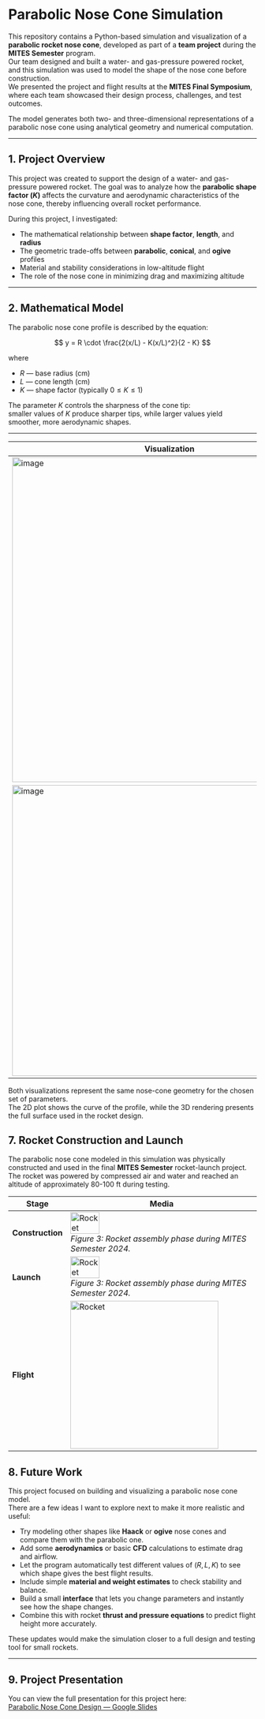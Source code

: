 # Parabolic Nose Cone Simulation

This repository contains a Python-based simulation and visualization of a **parabolic rocket nose cone**, developed as part of a **team project** during the **MITES Semester** program.  
Our team designed and built a water- and gas-pressure powered rocket, and this simulation was used to model the shape of the nose cone before construction.  
We presented the project and flight results at the **MITES Final Symposium**, where each team showcased their design process, challenges, and test outcomes.

The model generates both two- and three-dimensional representations of a parabolic nose cone using analytical geometry and numerical computation.


---

## 1. Project Overview

This project was created to support the design of a water- and gas-pressure powered rocket. The goal was to analyze how the **parabolic shape factor ($K$)** affects the curvature and aerodynamic characteristics of the nose cone, thereby influencing overall rocket performance.

During this project, I investigated:
- The mathematical relationship between **shape factor**, **length**, and **radius**
- The geometric trade-offs between **parabolic**, **conical**, and **ogive** profiles
- Material and stability considerations in low-altitude flight
- The role of the nose cone in minimizing drag and maximizing altitude

---

## 2. Mathematical Model

The parabolic nose cone profile is described by the equation:

$$
y = R \cdot \frac{2(x/L) - K(x/L)^2}{2 - K}
$$

where  
- $R$ — base radius (cm)  
- $L$ — cone length (cm)  
- $K$ — shape factor (typically $0 \leq K \leq 1$)

The parameter $K$ controls the sharpness of the cone tip:  
smaller values of $K$ produce sharper tips, while larger values yield smoother, more aerodynamic shapes.

---

| Visualization | Description |
|----------------|-------------|
| <img width="638" height="659" alt="image" src="https://github.com/user-attachments/assets/03dcb96d-fd0f-4886-af08-8359acd3a9c5" /> |  *Figure 1:* 2D profile of the parabolic nose cone calculated from the analytical equation. |
| <img width="567" height="590" alt="image" src="https://github.com/user-attachments/assets/5fb97784-e368-4313-8c72-f347c0dfd0ff" /> | *Figure 2:* 3D surface of revolution of the nose cone generated using `mpl_toolkits.mplot3d`. |

Both visualizations represent the same nose-cone geometry for the chosen set of parameters.  
The 2D plot shows the curve of the profile, while the 3D rendering presents the full surface used in the rocket design.

## 7. Rocket Construction and Launch

The parabolic nose cone modeled in this simulation was physically constructed and used in the final **MITES Semester** rocket-launch project.  
The rocket was powered by compressed air and water and reached an altitude of approximately 80-100 ft during testing.

| Stage | Media |
|--------|--------|
|**Construction** | <img src="https://github.com/user-attachments/assets/b717925a-a452-4a2b-8838-8f0e7cc7d1e9" alt="Rocket" style="width:40%; height:auto;"><br><em>Figure 3: Rocket assembly phase during MITES Semester 2024.</em> |
| **Launch** | <img src="https://github.com/user-attachments/assets/042970fa-53e8-4bd0-b50c-35cb8a548aa3" alt="Rocket" style="width:40%; height:auto;"><br><em>Figure 3: Rocket assembly phase during MITES Semester 2024.</em> |
| **Flight** | <img src="https://github.com/user-attachments/assets/8fb0f89f-98f8-4992-879d-ee99f395e6d8" alt="Rocket" width="300"/> |

## 8. Future Work

This project focused on building and visualizing a parabolic nose cone model.  
There are a few ideas I want to explore next to make it more realistic and useful:

- Try modeling other shapes like **Haack** or **ogive** nose cones and compare them with the parabolic one.  
- Add some **aerodynamics** or basic **CFD** calculations to estimate drag and airflow.  
- Let the program automatically test different values of $(R, L, K)$ to see which shape gives the best flight results.  
- Include simple **material and weight estimates** to check stability and balance.  
- Build a small **interface** that lets you change parameters and instantly see how the shape changes.  
- Combine this with rocket **thrust and pressure equations** to predict flight height more accurately.

These updates would make the simulation closer to a full design and testing tool for small rockets.

---

## 9. Project Presentation

You can view the full presentation for this project here:  
[Parabolic Nose Cone Design — Google Slides](https://docs.google.com/presentation/d/1PXOC3wEk3TdN9Ei_NpkPwC9MkgzCngJqZwUKf0lJMm4/edit?slide=id.g3723f34a36b_1_208#slide=id.g3723f34a36b_1_208)







